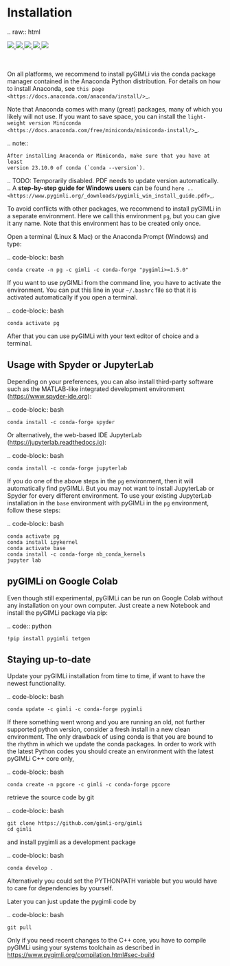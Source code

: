Installation
============

.. raw:: html

   <p style="height:22px">
     <a href="https://anaconda.org/gimli/pygimli" >
       <img src="https://anaconda.org/gimli/pygimli/badges/license.svg"/>
     </a>
     <a href="https://anaconda.org/gimli/pygimli" >
       <img src="https://anaconda.org/gimli/pygimli/badges/downloads.svg"/>
    <a href="https://anaconda.org/gimli/pygimli" >
       <img src="https://anaconda.org/gimli/pygimli/badges/version.svg?style=flat-square"/>
     </a>
    <a href="https://anaconda.org/gimli/pygimli" >
       <img src="https://anaconda.org/gimli/pygimli/badges/latest_release_date.svg?style=flat-square"/>
    </a>
    <a href="https://anaconda.org/gimli/pygimli" >
       <img src="https://anaconda.org/gimli/pygimli/badges/platforms.svg?style=flat-square"/>
    </a>
   </p><br>


On all platforms, we recommend to install pyGIMLi via the conda package manager
contained in the Anaconda Python distribution. For details on how to install
Anaconda, see `this page <https://docs.anaconda.com/anaconda/install/>`_.

Note that Anaconda comes with many (great) packages, many of which you likely
will not use. If you want to save space, you can install the `light-weight
version Miniconda
<https://docs.anaconda.com/free/miniconda/miniconda-install/>`_.

.. note::

    After installing Anaconda or Miniconda, make sure that you have at least
    version 23.10.0 of conda (`conda --version`).

.. TODO: Temporarily disabled. PDF needs to update version automatically.
.. A **step-by-step guide for Windows users** can be found `here
.. <https://www.pygimli.org/_downloads/pygimli_win_install_guide.pdf>`_.

To avoid conflicts with other packages, we recommend to install pyGIMLi in a
separate environment. Here we call this environment `pg`, but you can give
it any name. Note that this environment has to be created only once.

Open a terminal (Linux & Mac) or the Anaconda Prompt (Windows) and type:

.. code-block:: bash

    conda create -n pg -c gimli -c conda-forge "pygimli>=1.5.0"

If you want to use pyGIMLi from the command line, you have to activate the
environment. You can put this line in your `~/.bashrc` file so that it is
activated automatically if you open a terminal.

.. code-block:: bash

    conda activate pg

After that you can use pyGIMLi with your text editor of choice and a terminal.

Usage with Spyder or JupyterLab
-------------------------------

Depending on your preferences, you can also install third-party software such as
the MATLAB-like integrated development environment (https://www.spyder-ide.org):

.. code-block:: bash

    conda install -c conda-forge spyder

Or alternatively, the web-based IDE JupyterLab (https://jupyterlab.readthedocs.io):

.. code-block:: bash

    conda install -c conda-forge jupyterlab

If you do one of the above steps in the `pg` environment, then it will
automatically find pyGIMLi. But you may not want to install JupyterLab or
Spyder for every different environment. To use your existing JupyterLab
installation in the `base` environment with pyGIMLi in the `pg` environment,
follow these steps:

.. code-block:: bash

    conda activate pg
    conda install ipykernel
    conda activate base
    conda install -c conda-forge nb_conda_kernels
    jupyter lab

pyGIMLi on Google Colab
-----------------------
Even though still experimental, pyGIMLi can be run on Google Colab without any
installation on your own computer. Just create a new Notebook and install the
pyGIMLi package via pip:

.. code:: python

    !pip install pygimli tetgen

Staying up-to-date
------------------

Update your pyGIMLi installation from time to time, if want to have the newest
functionality. 

.. code-block:: bash

    conda update -c gimli -c conda-forge pygimli

If there something went wrong and you are running an old, not further
supported python version, consider a fresh install in a new clean environment.
The only drawback of using conda is that you are bound to the rhythm in which we
update the conda packages. In order to work with the latest Python codes you
should create an environment with the latest pyGIMLi C++ core only,

.. code-block:: bash

    conda create -n pgcore -c gimli -c conda-forge pgcore
    
retrieve the source code by git

.. code-block:: bash

    git clone https://github.com/gimli-org/gimli
    cd gimli

and install pygimli as a development package

.. code-block:: bash

    conda develop .

Alternatively you could set the PYTHONPATH variable but you would have to care
for dependencies by yourself.

Later you can just update the pygimli code by

.. code-block:: bash

    git pull
    
Only if you need recent changes to the C++ core, you have to compile
pyGIMLi using your systems toolchain as described in 
https://www.pygimli.org/compilation.html#sec-build
